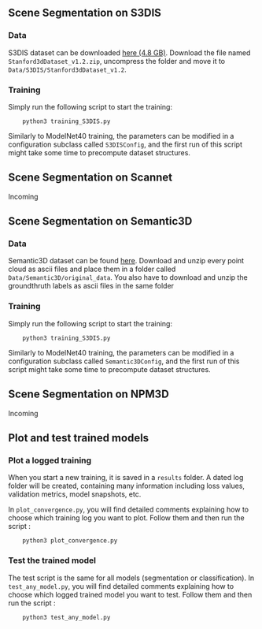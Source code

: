 

## Scene Segmentation on S3DIS

### Data

S3DIS dataset can be downloaded <a href="https://goo.gl/forms/4SoGp4KtH1jfRqEj2">here (4.8 GB)</a>. Download the file named `Stanford3dDataset_v1.2.zip`, uncompress the folder and move it to `Data/S3DIS/Stanford3dDataset_v1.2`.

### Training

Simply run the following script to start the training:

        python3 training_S3DIS.py
        
Similarly to ModelNet40 training, the parameters can be modified in a configuration subclass called `S3DISConfig`, and the first run of this script might take some time to precompute dataset structures.


## Scene Segmentation on Scannet

Incoming

## Scene Segmentation on Semantic3D

### Data

Semantic3D dataset can be found <a href="http://www.semantic3d.net/view_dbase.php?chl=2">here</a>. Download and unzip every point cloud as ascii files and place them in a folder called `Data/Semantic3D/original_data`. You also have to download and unzip the groundthruth labels as ascii files in the same folder


### Training

Simply run the following script to start the training:

        python3 training_S3DIS.py
        
Similarly to ModelNet40 training, the parameters can be modified in a configuration subclass called `Semantic3DConfig`, and the first run of this script might take some time to precompute dataset structures.


## Scene Segmentation on NPM3D

Incoming

       
## Plot and test trained models

### Plot a logged training

When you start a new training, it is saved in a `results` folder. A dated log folder will be created, containing many information including loss values, validation metrics, model snapshots, etc.

In `plot_convergence.py`, you will find detailed comments explaining how to choose which training log you want to plot. Follow them and then run the script :

        python3 plot_convergence.py


### Test the trained model

The test script is the same for all models (segmentation or classification). In `test_any_model.py`, you will find detailed comments explaining how to choose which logged trained model you want to test. Follow them and then run the script :

        python3 test_any_model.py
